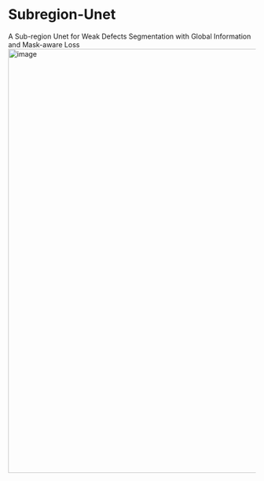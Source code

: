 # Subregion-Unet
A Sub-region Unet for Weak Defects Segmentation with Global Information and Mask-aware Loss
 <img width="862" alt="image" src="https://user-images.githubusercontent.com/35859670/220914768-006fbb60-1171-41aa-9d78-0f21f4275c40.png">
